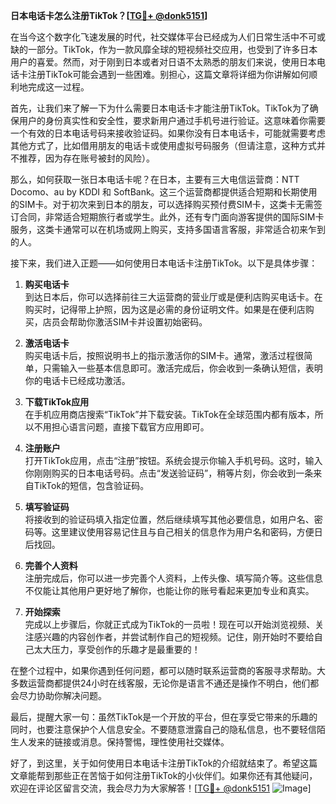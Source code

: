 **日本电话卡怎么注册TikTok？[[TG💪+ @donk5151](https://t.me/s/donk5151)]**

在当今这个数字化飞速发展的时代，社交媒体平台已经成为人们日常生活中不可或缺的一部分。TikTok，作为一款风靡全球的短视频社交应用，也受到了许多日本用户的喜爱。然而，对于刚到日本或者对日语不太熟悉的朋友们来说，使用日本电话卡注册TikTok可能会遇到一些困难。别担心，这篇文章将详细为你讲解如何顺利地完成这一过程。

首先，让我们来了解一下为什么需要日本电话卡才能注册TikTok。TikTok为了确保用户的身份真实性和安全性，要求新用户通过手机号进行验证。这意味着你需要一个有效的日本电话号码来接收验证码。如果你没有日本电话卡，可能就需要考虑其他方式了，比如借用朋友的电话卡或使用虚拟号码服务（但请注意，这种方式并不推荐，因为存在账号被封的风险）。

那么，如何获取一张日本电话卡呢？在日本，主要有三大电信运营商：NTT Docomo、au by KDDI 和 SoftBank。这三个运营商都提供适合短期和长期使用的SIM卡。对于初次来到日本的朋友，可以选择购买预付费SIM卡，这类卡无需签订合同，非常适合短期旅行者或学生。此外，还有专门面向游客提供的国际SIM卡服务，这类卡通常可以在机场或网上购买，支持多国语言客服，非常适合初来乍到的人。

接下来，我们进入正题——如何使用日本电话卡注册TikTok。以下是具体步骤：

1. **购买电话卡**  
   到达日本后，你可以选择前往三大运营商的营业厅或是便利店购买电话卡。在购买时，记得带上护照，因为这是必需的身份证明文件。如果是在便利店购买，店员会帮助你激活SIM卡并设置初始密码。

2. **激活电话卡**  
   购买电话卡后，按照说明书上的指示激活你的SIM卡。通常，激活过程很简单，只需输入一些基本信息即可。激活完成后，你会收到一条确认短信，表明你的电话卡已经成功激活。

3. **下载TikTok应用**  
   在手机应用商店搜索“TikTok”并下载安装。TikTok在全球范围内都有版本，所以不用担心语言问题，直接下载官方应用即可。

4. **注册账户**  
   打开TikTok应用，点击“注册”按钮。系统会提示你输入手机号码。这时，输入你刚刚购买的日本电话号码。点击“发送验证码”，稍等片刻，你会收到一条来自TikTok的短信，包含验证码。

5. **填写验证码**  
   将接收到的验证码填入指定位置，然后继续填写其他必要信息，如用户名、密码等。这里建议使用容易记住且与自己相关的信息作为用户名和密码，方便日后找回。

6. **完善个人资料**  
   注册完成后，你可以进一步完善个人资料，上传头像、填写简介等。这些信息不仅能让其他用户更好地了解你，也能让你的账号看起来更加专业和真实。

7. **开始探索**  
   完成以上步骤后，你就正式成为TikTok的一员啦！现在可以开始浏览视频、关注感兴趣的内容创作者，并尝试制作自己的短视频。记住，刚开始时不要给自己太大压力，享受创作的乐趣才是最重要的！

在整个过程中，如果你遇到任何问题，都可以随时联系运营商的客服寻求帮助。大多数运营商都提供24小时在线客服，无论你是语言不通还是操作不明白，他们都会尽力协助你解决问题。

最后，提醒大家一句：虽然TikTok是一个开放的平台，但在享受它带来的乐趣的同时，也要注意保护个人信息安全。不要随意泄露自己的隐私信息，也不要轻信陌生人发来的链接或消息。保持警惕，理性使用社交媒体。

好了，到这里，关于如何使用日本电话卡注册TikTok的介绍就结束了。希望这篇文章能帮到那些正在苦恼于如何注册TikTok的小伙伴们。如果你还有其他疑问，欢迎在评论区留言交流，我会尽力为大家解答！[[TG💪+ @donk5151](https://t.me/s/donk5151) ![Image](https://i.postimg.cc/rwNCRYN7/Snipaste-2025-04-30-17-27-05.png)]